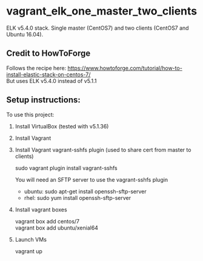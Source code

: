 # vagrant_elk_one_master_two_clients
ELK v5.4.0 stack. Single master (CentOS7) and two clients (CentOS7 and Ubuntu 16.04).

## Credit to HowToForge
   Follows the recipe here: https://www.howtoforge.com/tutorial/how-to-install-elastic-stack-on-centos-7/  
   But uses ELK v5.4.0 instead of v5.1.1

## Setup instructions:
To use this project:
1. Install VirtualBox (tested with v5.1.36)
1. Install Vagrant
1. Install Vagrant vagrant-sshfs plugin (used to share cert from master to clients)

   sudo vagrant plugin install vagrant-sshfs  

   You will need an SFTP server to use the vagrant-sshfs plugin
   * ubuntu: sudo apt-get install openssh-sftp-server
   * rhel:   sudo yum install openssh-sftp-server

1. Install vagrant boxes

   vagrant box add centos/7  
   vagrant box add ubuntu/xenial64

1. Launch VMs  

   vagrant up
